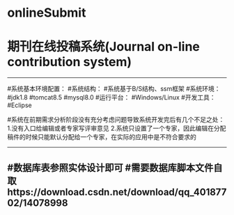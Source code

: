 # onlineSubmit
# 期刊在线投稿系统(Journal on-line contribution system)
---------------------------------------------------
#系统基本环境配置：
#系统结构：
#系统基于B/S结构、ssm框架
#系统环境：
#jdk1.8
#tomcat8.5
#mysql8.0
#运行平台：
#Windows/Linux
#开发工具：
#Eclipse

#系统在前期需求分析阶段没有充分考虑问题导致系统开发完后有几个不足之处：
1.没有入口给编辑或者专家写评审意见
2.系统只设置了一个专家，因此编辑在分配稿件的时候只能默认分配给一个专家，在实际的应用中是不符合要求的

---------------------------------------------------
#数据库表参照实体设计即可
#需要数据库脚本文件自取https://download.csdn.net/download/qq_40187702/14078998
---------------------------------------------------
